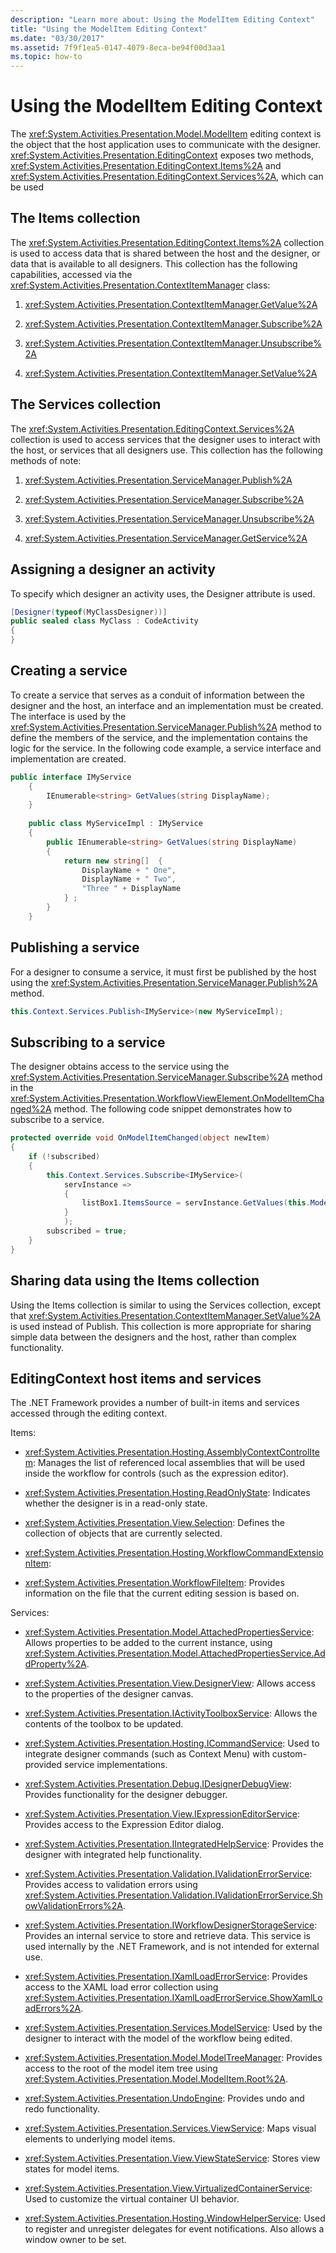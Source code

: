 ```yaml
---
description: "Learn more about: Using the ModelItem Editing Context"
title: "Using the ModelItem Editing Context"
ms.date: "03/30/2017"
ms.assetid: 7f9f1ea5-0147-4079-8eca-be94f00d3aa1
ms.topic: how-to
---
```

# Using the ModelItem Editing Context

The <xref:System.Activities.Presentation.Model.ModelItem> editing context is the object that the host application uses to communicate with the designer. <xref:System.Activities.Presentation.EditingContext> exposes two methods, <xref:System.Activities.Presentation.EditingContext.Items%2A> and <xref:System.Activities.Presentation.EditingContext.Services%2A>, which can be used  
  
## The Items collection  

 The <xref:System.Activities.Presentation.EditingContext.Items%2A> collection is used to access data that is shared between the host and the designer, or data that is available to all designers. This collection has the following capabilities, accessed via the <xref:System.Activities.Presentation.ContextItemManager> class:  
  
1. <xref:System.Activities.Presentation.ContextItemManager.GetValue%2A>  
  
2. <xref:System.Activities.Presentation.ContextItemManager.Subscribe%2A>  
  
3. <xref:System.Activities.Presentation.ContextItemManager.Unsubscribe%2A>  
  
4. <xref:System.Activities.Presentation.ContextItemManager.SetValue%2A>  
  
## The Services collection  

 The <xref:System.Activities.Presentation.EditingContext.Services%2A> collection is used to access services that the designer uses to interact with the host, or services that all designers use. This collection has the following methods of note:  
  
1. <xref:System.Activities.Presentation.ServiceManager.Publish%2A>  
  
2. <xref:System.Activities.Presentation.ServiceManager.Subscribe%2A>  
  
3. <xref:System.Activities.Presentation.ServiceManager.Unsubscribe%2A>  
  
4. <xref:System.Activities.Presentation.ServiceManager.GetService%2A>  
  
## Assigning a designer an activity  

 To specify which designer an activity uses, the Designer attribute is used.  
  
```csharp  
[Designer(typeof(MyClassDesigner))]  
public sealed class MyClass : CodeActivity  
{
}
```  
  
## Creating a service  

 To create a service that serves as a conduit of information between the designer and the host, an interface and an implementation must be created. The interface is used by the <xref:System.Activities.Presentation.ServiceManager.Publish%2A> method to define the members of the service, and the implementation contains the logic for the service. In the following code example, a service interface and implementation are created.  
  
```csharp  
public interface IMyService  
    {  
        IEnumerable<string> GetValues(string DisplayName);  
    }  
  
    public class MyServiceImpl : IMyService  
    {  
        public IEnumerable<string> GetValues(string DisplayName)  
        {  
            return new string[]  {
                DisplayName + " One",
                DisplayName + " Two",  
                "Three " + DisplayName  
            } ;  
        }  
    }  
```  
  
## Publishing a service  

 For a designer to consume a service, it must first be published by the host using the <xref:System.Activities.Presentation.ServiceManager.Publish%2A> method.  
  
```csharp  
this.Context.Services.Publish<IMyService>(new MyServiceImpl);  
```  
  
## Subscribing to a service  

 The designer obtains access to the service using the <xref:System.Activities.Presentation.ServiceManager.Subscribe%2A> method in the <xref:System.Activities.Presentation.WorkflowViewElement.OnModelItemChanged%2A> method. The following code snippet demonstrates how to subscribe to a service.  
  
```csharp  
protected override void OnModelItemChanged(object newItem)  
{  
    if (!subscribed)  
    {  
        this.Context.Services.Subscribe<IMyService>(  
            servInstance =>  
            {  
                listBox1.ItemsSource = servInstance.GetValues(this.ModelItem.Properties["DisplayName"].ComputedValue.ToString());  
            }  
            );  
        subscribed = true;
    }  
}  
```  
  
## Sharing data using the Items collection  

 Using the Items collection is similar to using the Services collection, except that <xref:System.Activities.Presentation.ContextItemManager.SetValue%2A> is used instead of Publish. This collection is more appropriate for sharing simple data between the designers and the host, rather than complex functionality.  
  
## EditingContext host items and services  

 The .NET Framework provides a number of built-in items and services accessed through the editing context.  
  
 Items:  
  
- <xref:System.Activities.Presentation.Hosting.AssemblyContextControlItem>: Manages the list of referenced local assemblies that will be used inside the workflow for controls (such as the expression editor).  
  
- <xref:System.Activities.Presentation.Hosting.ReadOnlyState>: Indicates whether the designer is in a read-only state.  
  
- <xref:System.Activities.Presentation.View.Selection>: Defines the collection of objects that are currently selected.  
  
- <xref:System.Activities.Presentation.Hosting.WorkflowCommandExtensionItem>:  
  
- <xref:System.Activities.Presentation.WorkflowFileItem>: Provides information on the file that the current editing session is based on.  
  
 Services:  
  
- <xref:System.Activities.Presentation.Model.AttachedPropertiesService>: Allows properties to be added to the current instance, using <xref:System.Activities.Presentation.Model.AttachedPropertiesService.AddProperty%2A>.  
  
- <xref:System.Activities.Presentation.View.DesignerView>: Allows access to the properties of the designer canvas.  
  
- <xref:System.Activities.Presentation.IActivityToolboxService>: Allows the contents of the toolbox to be updated.  
  
- <xref:System.Activities.Presentation.Hosting.ICommandService>: Used to integrate designer commands (such as Context Menu) with custom-provided service implementations.  
  
- <xref:System.Activities.Presentation.Debug.IDesignerDebugView>: Provides functionality for the designer debugger.  
  
- <xref:System.Activities.Presentation.View.IExpressionEditorService>: Provides access to the Expression Editor dialog.  
  
- <xref:System.Activities.Presentation.IIntegratedHelpService>: Provides the designer with integrated help functionality.  
  
- <xref:System.Activities.Presentation.Validation.IValidationErrorService>: Provides access to validation errors using <xref:System.Activities.Presentation.Validation.IValidationErrorService.ShowValidationErrors%2A>.  
  
- <xref:System.Activities.Presentation.IWorkflowDesignerStorageService>: Provides an internal service to store and retrieve data. This service is used internally by the .NET Framework, and is not intended for external use.  
  
- <xref:System.Activities.Presentation.IXamlLoadErrorService>: Provides access to the XAML load error collection using <xref:System.Activities.Presentation.IXamlLoadErrorService.ShowXamlLoadErrors%2A>.  
  
- <xref:System.Activities.Presentation.Services.ModelService>: Used by the designer to interact with the model of the workflow being edited.  
  
- <xref:System.Activities.Presentation.Model.ModelTreeManager>: Provides access to the root of the model item tree using <xref:System.Activities.Presentation.Model.ModelItem.Root%2A>.  
  
- <xref:System.Activities.Presentation.UndoEngine>: Provides undo and redo functionality.  
  
- <xref:System.Activities.Presentation.Services.ViewService>: Maps visual elements to underlying model items.  
  
- <xref:System.Activities.Presentation.View.ViewStateService>: Stores view states for model items.  
  
- <xref:System.Activities.Presentation.View.VirtualizedContainerService>: Used to customize the virtual container UI behavior.  
  
- <xref:System.Activities.Presentation.Hosting.WindowHelperService>: Used to register and unregister delegates for event notifications. Also allows a window owner to be set.
